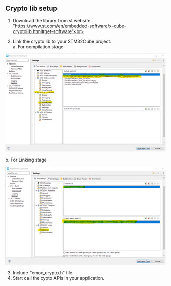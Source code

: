 ## Crypto lib setup
1. Download the library from st website.<br>
   "https://www.st.com/en/embedded-software/x-cube-cryptolib.html#get-software"<br>

2. Link the crypto lib to your STM32Cube project.<br>
   a. For compilation stage<br>
<p align="center">
  <img src="imgs\Link for compilation.png" alt="Link for compilation stage">
</p>
   b. For Linking stage<br>
<p align="center">
  <img src="imgs\Link with Linking stage.png" alt="Link with linking stage">
</p>

3. Include "cmox_crypto.h" file.
4. Start call the cypto APIs in your application.